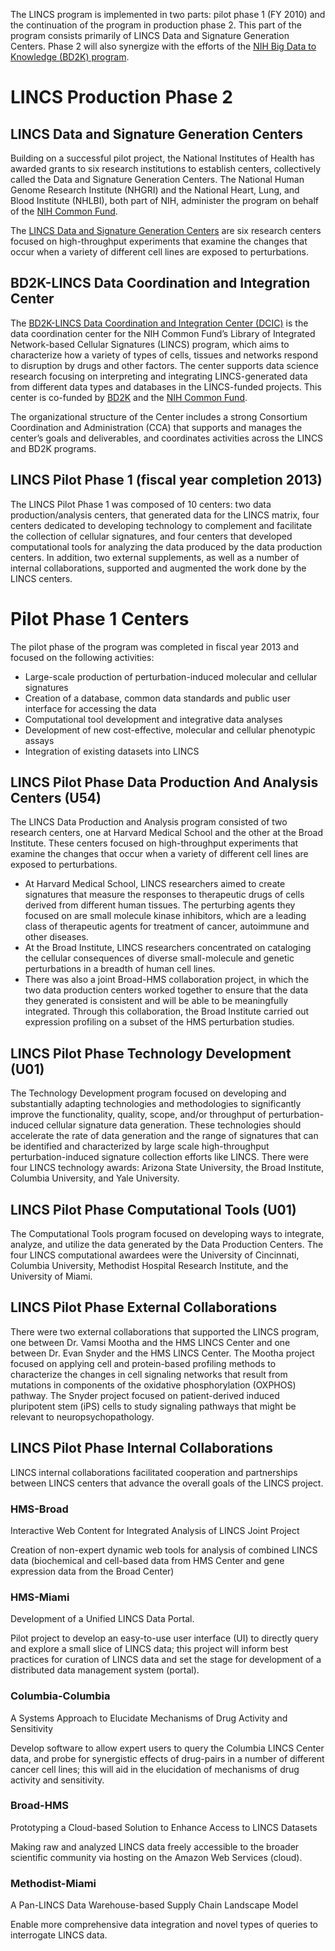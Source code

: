 The LINCS program is implemented in two parts: pilot phase 1 (FY 2010) and the continuation of the program in production phase 2. This part of the program consists primarily of LINCS Data and Signature Generation Centers. Phase 2 will also synergize with the efforts of the [NIH Big Data to Knowledge (BD2K) program](http://bd2k.nih.gov/#sthash.UHtPu2rQ.dpbs).

# LINCS Production Phase 2

## LINCS Data and Signature Generation Centers

Building on a successful pilot project, the National Institutes of Health has awarded grants to six research institutions to establish centers, collectively called the Data and Signature Generation Centers. The National Human Genome Research Institute (NHGRI) and the National Heart, Lung, and Blood Institute (NHLBI), both part of NIH, administer the program on behalf of the [NIH Common Fund](https://commonfund.nih.gov/).

The [LINCS Data and Signature Generation Centers](/centers) are six research centers focused on high-throughput experiments that examine the changes that occur when a variety of different cell lines are exposed to perturbations.

## BD2K-LINCS Data Coordination and Integration Center

The [BD2K-LINCS Data Coordination and Integration Center (DCIC)](http://lincs-dcic.org/#/) is the data coordination center for the NIH Common Fund’s Library of Integrated Network-based Cellular Signatures (LINCS) program, which aims to characterize how a variety of types of cells, tissues and networks respond to disruption by drugs and other factors. The center supports data science research focusing on interpreting and integrating LINCS-generated data from different data types and databases in the LINCS-funded projects. This center is co-funded by [BD2K](http://bd2k.nih.gov/#sthash.UHtPu2rQ.dpbs) and the [NIH Common Fund](https://commonfund.nih.gov/).

The organizational structure of the Center includes a strong Consortium Coordination and Administration (CCA) that supports and manages the center’s goals and deliverables, and coordinates activities across the LINCS and BD2K programs.

## LINCS Pilot Phase 1 (fiscal year completion 2013)

The LINCS Pilot Phase 1 was composed of 10 centers: two data production/analysis centers, that generated data for the LINCS matrix, four centers dedicated to developing technology to complement and facilitate the collection of cellular signatures, and four centers that developed computational tools for analyzing the data produced by the data production centers. In addition, two external supplements, as well as a number of internal collaborations, supported and augmented the work done by the LINCS centers.

# Pilot Phase 1 Centers

The pilot phase of the program was completed in fiscal year 2013 and focused on the following activities:

* Large-scale production of perturbation-induced molecular and cellular signatures
* Creation of a database, common data standards and public user interface for accessing the data
* Computational tool development and integrative data analyses
* Development of new cost-effective, molecular and cellular phenotypic assays
* Integration of existing datasets into LINCS

## LINCS Pilot Phase Data Production And Analysis Centers (U54)

The LINCS Data Production and Analysis program consisted of two research centers, one at Harvard Medical School and the other at the Broad Institute. These centers focused on high-throughput experiments that examine the changes that occur when a variety of different cell lines are exposed to perturbations.

* At Harvard Medical School, LINCS researchers aimed to create signatures that measure the responses to therapeutic drugs of cells derived from different human tissues. The perturbing agents they focused on are small molecule kinase inhibitors, which are a leading class of therapeutic agents for treatment of cancer, autoimmune and other diseases.
* At the Broad Institute, LINCS researchers concentrated on cataloging the cellular consequences of diverse small-molecule and genetic perturbations in a breadth of human cell lines.
* There was also a joint Broad-HMS collaboration project, in which the two data production centers worked together to ensure that the data they generated is consistent and will be able to be meaningfully integrated. Through this collaboration, the Broad Institute carried out expression profiling on a subset of the HMS perturbation studies.

## LINCS Pilot Phase Technology Development (U01)

The Technology Development program focused on developing and substantially adapting technologies and methodologies to significantly improve the functionality, quality, scope, and/or throughput of perturbation-induced cellular signature data generation. These technologies should accelerate the rate of data generation and the range of signatures that can be identified and characterized by large scale high-throughput perturbation-induced signature collection efforts like LINCS. There were four LINCS technology awards: Arizona State University, the Broad Institute, Columbia University, and Yale University.

## LINCS Pilot Phase Computational Tools (U01)

The Computational Tools program focused on developing ways to integrate, analyze, and utilize the data generated by the Data Production Centers. The four LINCS computational awardees were the University of Cincinnati, Columbia University, Methodist Hospital Research Institute, and the University of Miami.

## LINCS Pilot Phase External Collaborations

There were two external collaborations that supported the LINCS program, one between Dr. Vamsi Mootha and the HMS LINCS Center and one between Dr. Evan Snyder and the HMS LINCS Center. The Mootha project focused on applying cell and protein-based profiling methods to characterize the changes in cell signaling networks that result from mutations in components of the oxidative phosphorylation (OXPHOS) pathway. The Snyder project focused on patient-derived induced pluripotent stem (iPS) cells to study signaling pathways that might be relevant to neuropsychopathology.

## LINCS Pilot Phase Internal Collaborations

LINCS internal collaborations facilitated cooperation and partnerships between LINCS centers that advance the overall goals of the LINCS project.

### HMS-Broad

Interactive Web Content for Integrated Analysis of LINCS Joint Project

Creation of non-expert dynamic web tools for analysis of combined LINCS data (biochemical and cell-based data from HMS Center and gene expression data from the Broad Center)

### HMS-Miami

Development of a Unified LINCS Data Portal.

Pilot project to develop an easy-to-use user interface (UI) to directly query and explore a small slice of LINCS data; this project will inform best practices for curation of LINCS data and set the stage for development of a distributed data management system (portal).

### Columbia-Columbia

A Systems Approach to Elucidate Mechanisms of Drug Activity and Sensitivity

Develop software to allow expert users to query the Columbia LINCS Center data, and probe for synergistic effects of drug-pairs in a number of different cancer cell lines; this will aid in the elucidation of mechanisms of drug activity and sensitivity.

### Broad-HMS

Prototyping a Cloud-based Solution to Enhance Access to LINCS Datasets

Making raw and analyzed LINCS data freely accessible to the broader scientific community via hosting on the Amazon Web Services (cloud).

### Methodist-Miami

A Pan-LINCS Data Warehouse-based Supply Chain Landscape Model

Enable more comprehensive data integration and novel types of queries to interrogate LINCS data.

